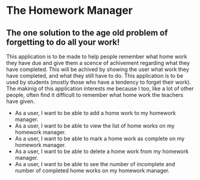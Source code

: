 # The Homework Manager

## The one solution to the age old problem of forgetting to do all your work!

This application is to be made to help people remember what home work they have due and give them a scence of achivement regarding what they have completed. This will be achived by showing the user what work they have completed, and what they still have to do. This application is to be used by students (mostly those who have a tendency to forget their work). The makinig of this application interests me because I too, like a lot of other people, often find it difficult to remember what home work the teachers have given.

- As a user, I want to be able to add a home work to my homework manager.
- As a user, I want to be able to view the list of home works on my homework manager.
- As a user, I want to be able to mark a home work as complete on my homework manager.
- As a user, I want to be able to delete a home work from my homework manager.
- As a user, I want to be able to see the number of incomplete and number of completed home works on my homework manager.